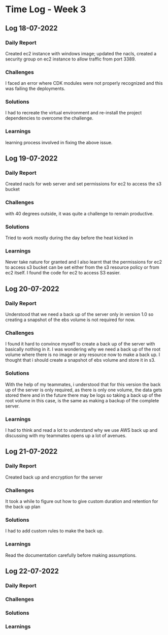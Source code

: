# Time Log - Week 3

## Log 18-07-2022

### Daily Report

Created ec2 instance with windows image; updated the nacls, created a security group on ec2 instance to allow traffic from port 3389.

### Challenges

I faced an error where CDK modules were not properly recognized and this was failing the deployments.

### Solutions

I had to recreate the virtual environment and re-install the project dependencies to overcome the challenge.

### Learnings

 learning process involved in fixing the above issue.


## Log 19-07-2022

### Daily Report

Created nacls for web server and set permissions for ec2 to access the s3 bucket

### Challenges

with 40 degrees outside, it was quite a challenge to remain productive.

### Solutions

Tried to work mostly during the day before the heat kicked in

### Learnings

Never take nature for granted and I also learnt that the permissions for ec2 to access s3 bucket can be set either from the s3 resource policy or from ec2 itself. I found the code for ec2 to access S3 easier.

## Log 20-07-2022

### Daily Report

Understood that we need a back up of the server only in version 1.0 so creating a snapshot of the ebs volume is not required for now.

### Challenges

I found it hard to convince myself to create a back up of the server with basically nothing in it. I was wondering why we need a back up of the root volume where there is no image or any resource now to make a back up. I thought that i should create a snapshot of ebs volume and store it in s3. 

### Solutions

With the help of my teammates, i understood that for this version the back up of the server is only required, as there is only one volume, the data gets stored there and in the future there may be logs so taking a back up of the root volume in this case, is the same as making a backup of the complete server.

### Learnings

I had to think and read a lot to understand why we use AWS back up and discussing with my teammates opens up a lot of avenues.


## Log 21-07-2022


### Daily Report

Created back up and encryption for the server


### Challenges

It took a while to figure out how to give custom duration and retention for the back up plan


### Solutions

I had to add custom rules to make the back up.

### Learnings

Read the documentation carefully before making assumptions.

## Log 22-07-2022


### Daily Report




### Challenges




### Solutions





### Learnings

